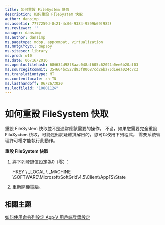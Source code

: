 ```yaml
---
title: 如何重設 FileSystem 快取
description: 如何重設 FileSystem 快取
author: dansimp
ms.assetid: 7777259d-8c21-4c06-9384-9599b69f9828
ms.reviewer: ''
manager: dansimp
ms.author: dansimp
ms.pagetype: mdop, appcompat, virtualization
ms.mktglfcycl: deploy
ms.sitesec: library
ms.prod: w10
ms.date: 06/16/2016
ms.openlocfilehash: 680634d98f8aac048af605c62029a0ee6b20af03
ms.sourcegitcommit: 354664bc527d93f80687cd2eba70d1eea024c7c3
ms.translationtype: MT
ms.contentlocale: zh-TW
ms.lasthandoff: 06/26/2020
ms.locfileid: "10801126"
---
```

# 如何重設 FileSystem 快取


重設 FileSystem 快取並不是通常應該需要的操作。 不過，如果您需要完全重設 FileSystem 快取，可能是出於疑難排解目的，您可以使用下列程式。 需要系統管理許可權才能執行此動作。

**重設 FileSystem 快取**

1.  將下列登錄值設定為0（零）：

    HKEY \ _LOCAL \ _MACHINE \\SOFTWARE\\Microsoft\\SoftGrid\\4.5\\Client\\AppFS\\State

2.  重新開機電腦。

## 相關主題


[如何使用命令列設定 App-V 用戶端登錄設定](how-to-configure-the-app-v-client-registry-settings-by-using-the-command-line.md)

 

 





